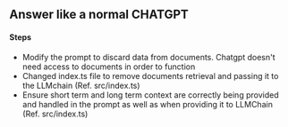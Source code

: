 ## Answer like a normal CHATGPT 

#### Steps
- Modify the prompt to discard data from documents. Chatgpt doesn't need access to documents in order to function
- Changed index.ts file to remove documents retrieval and passing it to the LLMchain (Ref. src/index.ts)
- Ensure short term and long term context are correctly being provided and handled in the prompt as well as when providing it to LLMChain (Ref. src/index.ts)